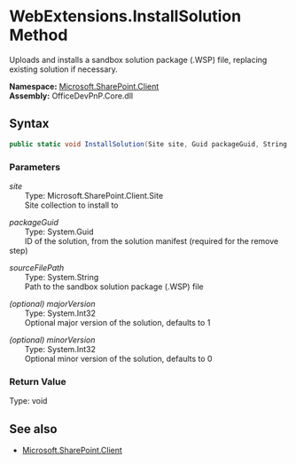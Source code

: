 # WebExtensions.InstallSolution Method  
Uploads and installs a sandbox solution package (.WSP) file, replacing existing solution if necessary.  

**Namespace:** [Microsoft.SharePoint.Client](Microsoft.SharePoint.Client.md)  
**Assembly:** OfficeDevPnP.Core.dll  
## Syntax
```C#
public static void InstallSolution(Site site, Guid packageGuid, String sourceFilePath, Int32 majorVersion, Int32 minorVersion)
```
### Parameters
*site*  
&emsp;&emsp;Type: Microsoft.SharePoint.Client.Site  
&emsp;&emsp;Site collection to install to  

*packageGuid*  
&emsp;&emsp;Type: System.Guid  
&emsp;&emsp;ID of the solution, from the solution manifest (required for the remove step)  

*sourceFilePath*  
&emsp;&emsp;Type: System.String  
&emsp;&emsp;Path to the sandbox solution package (.WSP) file  

*(optional) majorVersion*  
&emsp;&emsp;Type: System.Int32  
&emsp;&emsp;Optional major version of the solution, defaults to 1  

*(optional) minorVersion*  
&emsp;&emsp;Type: System.Int32  
&emsp;&emsp;Optional minor version of the solution, defaults to 0  

### Return Value
Type: void  

## See also
- [Microsoft.SharePoint.Client](Microsoft.SharePoint.Client.md)

